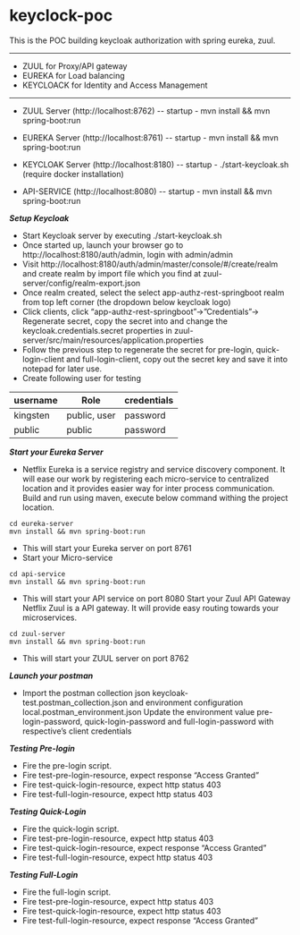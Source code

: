# keyclock-poc
This is the POC building keycloak authorization with spring eureka, zuul.

***
- ZUUL for Proxy/API gateway
- EUREKA for Load balancing
- KEYCLOACK for Identity and Access Management
***

- ZUUL Server (http://localhost:8762) -- startup - mvn install && mvn spring-boot:run

- EUREKA Server (http://localhost:8761) -- startup - mvn install && mvn spring-boot:run

- KEYCLOAK Server (http://localhost:8180) -- startup - ./start-keycloak.sh (require docker installation)

- API-SERVICE (http://localhost:8080) -- startup - mvn install && mvn spring-boot:run



***Setup Keycloak*** 

- Start Keycloak server by executing ./start-keycloak.sh
- Once started up, launch your browser go to http://localhost:8180/auth/admin, login with admin/admin
- Visit http://localhost:8180/auth/admin/master/console/#/create/realm and create realm by import file which you find at zuul-server/config/realm-export.json
- Once realm created, select the select app-authz-rest-springboot realm from top left corner (the dropdown below keycloak logo)
- Click clients, click “app-authz-rest-springboot”->”Credentials”-> Regenerate secret, copy the secret into and change the keycloak.credentials.secret properties in zuul-server/src/main/resources/application.properties
- Follow the previous step to regenerate the secret for pre-login, quick-login-client and full-login-client, copy out the secret key and save it into notepad for later use.
- Create following user for testing

| username  | Role | credentials |
| ------------- | ------------- | ------------- |
| kingsten  | public, user  | password | 
| public  | public  | password |

***Start your Eureka Server***

- Netflix Eureka is a service registry and service discovery component. It will ease our work by registering each micro-service to centralized location and it provides easier way for inter process communication.
Build and run using maven, execute below command withing the project location.

```
cd eureka-server
mvn install && mvn spring-boot:run
```

- This will start your Eureka server on port 8761
- Start your Micro-service
```
cd api-service
mvn install && mvn spring-boot:run
```
- This will start your API service on port 8080
Start your Zuul API Gateway
Netflix Zuul is a API gateway. It will provide easy routing towards your microservices.
```
cd zuul-server
mvn install && mvn spring-boot:run
```
- This will start your ZUUL server on port 8762

***Launch your postman***
- Import the postman collection json keycloak-test.postman_collection.json and environment configuration local.postman_environment.json
Update the environment value pre-login-password, quick-login-password and full-login-password with respective’s client credentials

***Testing Pre-login***
- Fire the pre-login script.
- Fire test-pre-login-resource, expect response “Access Granted”
- Fire test-quick-login-resource, expect http status 403
- Fire test-full-login-resource, expect http status 403

***Testing Quick-Login***
- Fire the quick-login script.
- Fire test-pre-login-resource, expect http status 403
- Fire test-quick-login-resource, expect response “Access Granted” 
- Fire test-full-login-resource, expect http status 403

***Testing Full-Login***
- Fire the full-login script.
- Fire test-pre-login-resource, expect http status 403
- Fire test-quick-login-resource, expect http status 403
- Fire test-full-login-resource, expect response “Access Granted”
